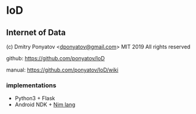 # IoD
## Internet of Data

(c) Dmitry Ponyatov <<dponyatov@gmail.com>> MIT 2019 All rights reserved

github: https://github.com/ponyatov/IoD

manual: https://github.com/ponyatov/IoD/wiki

### implementations

* Python3 + Flask
* Android NDK + [Nim lang](https://forum.nim-lang.org/t/5152)
